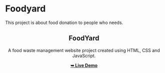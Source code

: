 # Foodyard
This project is about food donation to people who needs.
<h2 align="center">FoodYard</h2>
<div align="center">
<p>A food waste management website project created using HTML, CSS and JavaScript.</p>
<a href="https://github.com/Cerigx5" target="_blank"><strong>➥ Live Demo</strong></a>
</div> <br/><br/>
